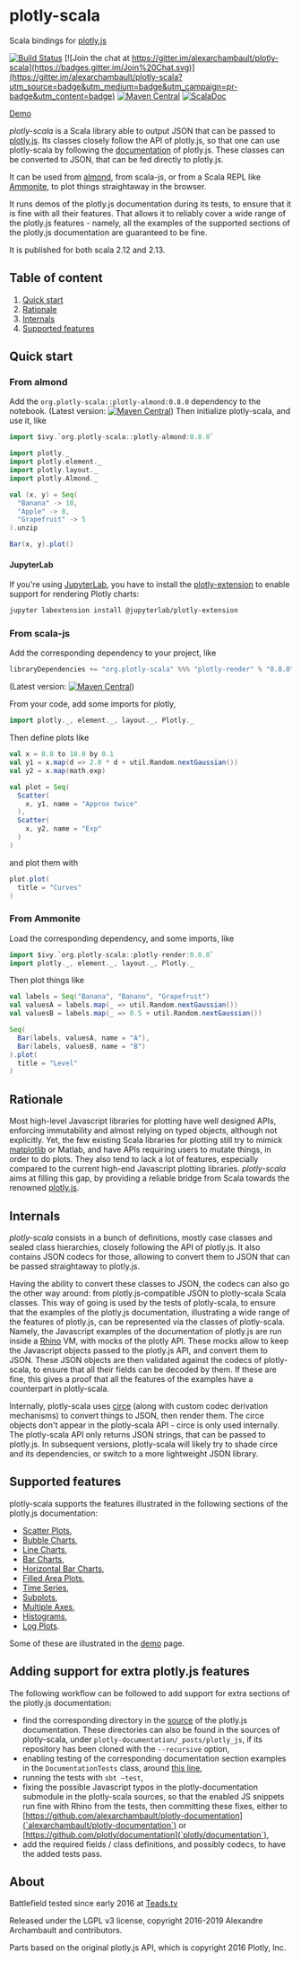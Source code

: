 # plotly-scala

Scala bindings for [plotly.js](https://plot.ly/javascript/)

[![Build Status](https://travis-ci.org/alexarchambault/plotly-scala.svg?branch=master)](https://travis-ci.org/alexarchambault/plotly-scala)
[![Join the chat at https://gitter.im/alexarchambault/plotly-scala](https://badges.gitter.im/Join%20Chat.svg)](https://gitter.im/alexarchambault/plotly-scala?utm_source=badge&utm_medium=badge&utm_campaign=pr-badge&utm_content=badge)
[![Maven Central](https://img.shields.io/maven-central/v/org.plotly-scala/plotly-render_2.13.svg)](https://maven-badges.herokuapp.com/maven-central/org.plotly-scala/plotly-render_2.13)
[![ScalaDoc](http://javadoc-badge.appspot.com/org.plotly-scala/plotly-render_2.13.svg?label=scaladoc)](http://javadoc-badge.appspot.com/org.plotly-scala/plotly-render_2.13)

[Demo](https://alexarchambault.github.io/plotly-scala/)

*plotly-scala* is a Scala library able to output JSON that can be passed to [plotly.js](https://plot.ly/javascript/). Its classes closely follow the API of plotly.js, so that one can use plotly-scala by following the [documentation](https://plot.ly/javascript/) of plotly.js. These classes can be converted to JSON, that can be fed directly to plotly.js.

It can be used from [almond](https://github.com/jupyter-scala/jupyter-scala/tree/develop), from scala-js, or from a Scala REPL like [Ammonite](https://github.com/lihaoyi/Ammonite), to plot things straightaway in the browser.

It runs demos of the plotly.js documentation during its tests, to ensure that it is fine with all their features. That allows it to reliably cover a wide range of the plotly.js features - namely, all the examples of the supported sections of the plotly.js documentation are guaranteed to be fine.

It is published for both scala 2.12 and 2.13.

## Table of content

1. [Quick start](#quick-start)
2. [Rationale](#rationale)
3. [Internals](#internals)
4. [Supported features](#supported-features)

## Quick start

### From almond

Add the `org.plotly-scala::plotly-almond:0.8.0` dependency to the notebook. (Latest version: [![Maven Central](https://img.shields.io/maven-central/v/org.plotly-scala/plotly-render_2.13.svg)](https://maven-badges.herokuapp.com/maven-central/org.plotly-scala/plotly-render_2.13))
Then initialize plotly-scala, and use it, like
```scala
import $ivy.`org.plotly-scala::plotly-almond:0.8.0`

import plotly._
import plotly.element._
import plotly.layout._
import plotly.Almond._

val (x, y) = Seq(
  "Banana" -> 10,
  "Apple" -> 8,
  "Grapefruit" -> 5
).unzip

Bar(x, y).plot()
```

#### JupyterLab
If you're using [JupyterLab](https://jupyterlab.readthedocs.io/en/stable/), you have to install the [plotly-extension](https://github.com/jupyterlab/jupyter-renderers/tree/master/packages/plotly-extension) to enable support for rendering Plotly charts:
```bash
jupyter labextension install @jupyterlab/plotly-extension
```

### From scala-js

Add the corresponding dependency to your project, like
```scala
libraryDependencies += "org.plotly-scala" %%% "plotly-render" % "0.8.0"
```
(Latest version: [![Maven Central](https://img.shields.io/maven-central/v/org.plotly-scala/plotly-render_2.13.svg)](https://maven-badges.herokuapp.com/maven-central/org.plotly-scala/plotly-render_2.13))

From your code, add some imports for plotly,
```scala
import plotly._, element._, layout._, Plotly._
```

Then define plots like
```scala
val x = 0.0 to 10.0 by 0.1
val y1 = x.map(d => 2.0 * d + util.Random.nextGaussian())
val y2 = x.map(math.exp)

val plot = Seq(
  Scatter(
    x, y1, name = "Approx twice"
  ),
  Scatter(
    x, y2, name = "Exp"
  )
)
```
and plot them with
```scala
plot.plot(
  title = "Curves"
)
```


### From Ammonite

Load the corresponding dependency, and some imports, like
```scala
import $ivy.`org.plotly-scala::plotly-render:0.8.0`
import plotly._, element._, layout._, Plotly._
```

Then plot things like
```scala
val labels = Seq("Banana", "Banano", "Grapefruit")
val valuesA = labels.map(_ => util.Random.nextGaussian())
val valuesB = labels.map(_ => 0.5 + util.Random.nextGaussian())

Seq(
  Bar(labels, valuesA, name = "A"),
  Bar(labels, valuesB, name = "B")
).plot(
  title = "Level"
)
```


## Rationale

Most high-level Javascript libraries for plotting have well designed APIs, enforcing immutability and almost relying on typed objects, although not explicitly. Yet, the few existing Scala libraries for plotting still try to mimick [matplotlib](http://matplotlib.org/) or Matlab, and have APIs requiring users to mutate things, in order to do plots. They also tend to lack a lot of features, especially compared to the current high-end Javascript plotting libraries. *plotly-scala* aims at filling this gap, by providing a reliable bridge from Scala towards the renowned [plotly.js](https://plot.ly/javascript/).

## Internals

*plotly-scala* consists in a bunch of definitions, mostly case classes and sealed class hierarchies, closely following the API of plotly.js. It also contains JSON codecs for those, allowing to convert them to JSON that can be passed straightaway to plotly.js.

Having the ability to convert these classes to JSON, the codecs can also go the other way around: from plotly.js-compatible JSON to plotly-scala Scala classes. This way of going is used by the tests of plotly-scala, to ensure that the examples of the plotly.js documentation, illustrating a wide range of the features of plotly.js, can be represented via the classes of plotly-scala. Namely, the Javascript examples of the documentation of plotly.js are run inside a [Rhino](https://developer.mozilla.org/en-US/docs/Mozilla/Projects/Rhino) VM, with mocks of the plotly API. These mocks allow to keep the Javascript objects passed to the plotly.js API, and convert them to JSON. These JSON objects are then validated against the codecs of plotly-scala, to ensure that all their fields can be decoded by them. If these are fine, this gives a proof that all the features of the examples have a counterpart in plotly-scala.

Internally, plotly-scala uses [circe](https://github.com/travisbrown/circe) (along with custom codec derivation mechanisms) to convert things to JSON, then render them. The circe objects don't appear in the plotly-scala API - circe is only used internally. The plotly-scala API only returns JSON strings, that can be passed to plotly.js. In subsequent versions, plotly-scala will likely try to shade circe and its dependencies, or switch to a more lightweight JSON library.

## Supported features

plotly-scala supports the features illustrated in the following sections of the plotly.js documentation:
- [Scatter Plots](https://plot.ly/javascript/line-and-scatter/),
- [Bubble Charts](https://plot.ly/javascript/bubble-charts/),
- [Line Charts](https://plot.ly/javascript/line-charts/),
- [Bar Charts](https://plot.ly/javascript/bar-charts/),
- [Horizontal Bar Charts](https://plot.ly/javascript/horizontal-bar-charts/),
- [Filled Area Plots](https://plot.ly/javascript/filled-area-plots/),
- [Time Series](https://plot.ly/javascript/time-series/),
- [Subplots](https://plot.ly/javascript/subplots/),
- [Multiple Axes](https://plot.ly/javascript/multiple-axes/),
- [Histograms](https://plot.ly/javascript/histograms/),
- [Log Plots](https://plot.ly/javascript/log-plot/).

Some of these are illustrated in the [demo](https://alexarchambault.github.io/plotly-scala/) page.

## Adding support for extra plotly.js features

The following workflow can be followed to add support for extra sections of the plotly.js documentation:
- find the corresponding directory in the [source](https://github.com/alexarchambault/plotly-documentation/tree/eae136bb920c7542654a5e13cff04a0de175a08d/) of the plotly.js documentation. These directories can also be found in the sources of plotly-scala, under `plotly-documentation/_posts/plotly_js`, if its repository has been cloned with the `--recursive` option,
- enabling testing of the corresponding documentation section examples in the `DocumentationTests` class, around [this line](https://github.com/alexarchambault/plotly-scala/blob/master/tests/src/test/scala/plotly/doc/DocumentationTests.scala#L224),
- running the tests with `sbt ~test`,
- fixing the possible Javascript typos in the plotly-documentation submodule in the plotly-scala sources, so that the enabled JS snippets run fine with Rhino from the tests, then committing these fixes, either to [https://github.com/alexarchambault/plotly-documentation](`alexarchambault/plotly-documentation`) or [https://github.com/plotly/documentation](`plotly/documentation`),
- add the required fields / class definitions, and possibly codecs, to have the added tests pass.

## About

Battlefield tested since early 2016 at [Teads.tv](http://teads.tv)

Released under the LGPL v3 license, copyright 2016-2019 Alexandre Archambault and contributors.

Parts based on the original plotly.js API, which is copyright 2016 Plotly, Inc.

